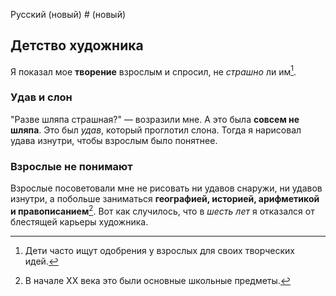 Русский (новый) # (новый) 

## Детство художника

Я показал мое **творение** взрослым и спросил, не *страшно* ли им[^3].

### Удав и слон

"Разве шляпа страшная?" — возразили мне. А это была **совсем не шляпа**. Это был *удав*, который проглотил слона. Тогда я нарисовал удава изнутри, чтобы взрослым было понятнее.

### Взрослые не понимают

Взрослые посоветовали мне не рисовать ни удавов снаружи, ни удавов изнутри, а побольше заниматься **географией, историей, арифметикой и правописанием**[^4]. Вот как случилось, что в *шесть лет* я отказался от блестящей карьеры художника.

[^3]: Дети часто ищут одобрения у взрослых для своих творческих идей.
[^4]: В начале XX века это были основные школьные предметы.
